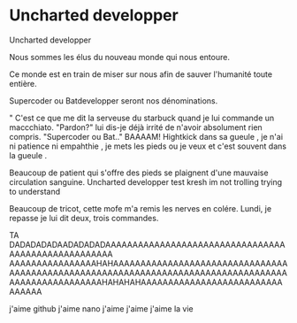 # Uncharted developper 
Uncharted developper

Nous sommes les élus du nouveau monde qui nous entoure.

Ce monde est en train de miser sur nous afin de sauver l'humanité toute entière.

Supercoder ou Batdevelopper seront nos dénominations.

" C'est ce que me dit la serveuse du starbuck quand je lui commande un maccchiato. "Pardon?" lui dis-je déjà irrité de n'avoir absolument rien compris. "Supercoder ou Bat.." BAAAAM! Hightkick dans sa gueule , je n'ai ni patience ni empahthie , je mets les pieds ou je veux et c'est souvent dans la gueule .

Beaucoup de patient qui s'offre des pieds se plaignent d'une mauvaise circulation sanguine.
Uncharted developper
test kresh im not trolling
trying to understand

Beaucoup de tricot, cette mofe m'a remis les nerves en colére. Lundi, je repasse je lui dit deux, trois commandes.

TA DADADADADAADADADADAAAAAAAAAAAAAAAAAAAAAAAAAAAAAAAAAAAAAAAAAAAAAAAAAAAA AAAAAAAAAAAAAAAAHAHAAAAAAAAAAAAAAAAAAAAAAAAAAAAAAAAAAAAAAAAAAAAAAAAAAAAAAAAAAAAAAAAAAAAAAAAAAAAAAAAAAAAAAAAAAAAAAAAAAAAHAHAHAHAAAAAAAAAAAAAAAAAAAAAAAAAAAAAAAA

j'aime github
j'aime nano
j'aime j'aime j'aime la vie
